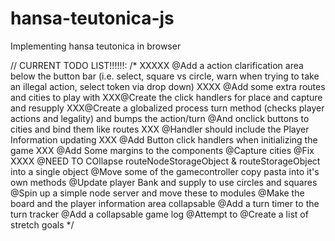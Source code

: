 # hansa-teutonica-js
Implementing hansa teutonica in browser


// CURRENT TODO LIST!!!!!!:
/* 
    XXXXX @Add a action clarification area below the button bar (i.e. select, square vs circle,
        warn when trying to take an illegal action, select token via drop down) 
    XXXX @Add some extra routes and cities to play with 
    XXX@Create the click handlers for place and capture and resupply
    XXX@Create a globalized process turn method (checks player actions and legality) and bumps the action/turn
    @And onclick buttons to cities and bind them like routes
    XXX @Handler should include the Player Information updating
    XXX @Add Button click handlers when initializing the game
    XXX @Add Some margins to the components
    @Capture cities
    @Fix 
    XXXX @NEED TO COllapse routeNodeStorageObject & routeStorageObject into a single object
    @Move some of the gamecontroller copy pasta into it's own methods
    @Update player Bank and supply to use circles and squares
    @Spin up a simple node server and move these to modules
    @Make the board and the player information area collapsable
    @Add a turn timer to the turn tracker
    @Add a collapsable game log
    @Attempt to 
    @Create a list of stretch goals
*/